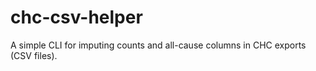 # chc-csv-helper

A simple CLI for imputing counts and all-cause columns in CHC exports (CSV files).
